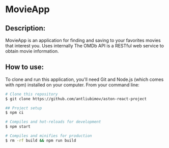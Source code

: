 # MovieApp

## Description:

MovieApp is an application for finding and saving to your favorites movies that interest you. Uses internally The OMDb API is a RESTful web service to obtain movie information.

## How to use:

To clone and run this application, you'll need Git and Node.js (which comes with npm) installed on your computer. From your command line:

```bash
# Clone this repository
$ git clone https://github.com/antliubimov/aston-react-project

## Project setup
$ npm ci

# Compiles and hot-reloads for development
$ npm start

# Compiles and minifies for production
$ rm -rf build && npm run build
```
